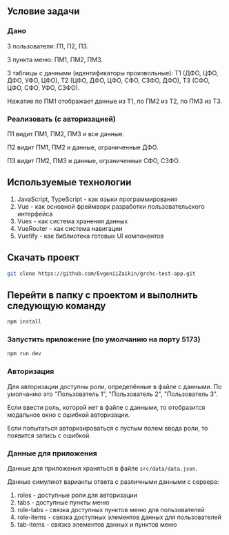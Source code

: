 ## Условие задачи

### Дано

3 пользователя: П1, П2, П3.

3 пункта меню: ПМ1, ПМ2, ПМ3.

3 таблицы с данными (идентификаторы произвольные): Т1 (ДФО, ЦФО, ДФО, УФО, ЦФО), Т2 (ЦФО, ДФО, ЦФО, СФО, СЗФО, ДФО), Т3 (СФО, ЦФО, СФО, УФО, СЗФО).

Нажатие по ПМ1 отображает данные из Т1, по ПМ2 из Т2, по ПМ3 из Т3.

### Реализовать (с авторизацией)

П1 видит ПМ1, ПМ2, ПМ3 и все данные.

П2 видит ПМ1, ПМ2 и данные, ограниченные ДФО.

П3 видит ПМ2, ПМ3 и данные, ограниченные СФО, СЗФО.

## Используемые технологии

1. JavaScript, TypeScript - как языки программирования
2. Vue - как основной фреймворк разработки пользовательского интерфейса
3. Vuex - как система хранения данных
4. VueRouter - как система навигации
5. Vuetify - как библиотека готовых UI компонентов

## Скачать проект

```sh
git clone https://github.com/EvgeniiZaikin/grchc-test-app.git
```

## Перейти в папку с проектом и выполнить следующую команду

```sh
npm install
```

### Запустить приложение (по умолчанию на порту 5173)

```sh
npm run dev
```

### Авторизация

Для авторизации доступны роли, определённые в файле с данными. По умолчанию это "Пользователь 1", "Пользователь 2", "Пользователь 3".

Если ввести роль, которой нет в файле с данными, то отобразится модальное окно с ошибкой авторизации.

Если попытаться авторизироваться с пустым полем ввода роли, то появится запись с ошибкой.

### Данные для приложения

Данные для приложения храняться в файле `src/data/data.json`.

Данные симулиют варианты ответа с различными данными с сервера:

1. roles - доступные роли для авторизации
2. tabs - доступные пункты меню
3. role-tabs - связка доступных пунктов меню для пользователей
4. role-items - связка доступных элементов данных для пользователей
5. tab-items - связка элементов данных и пунктов меню
